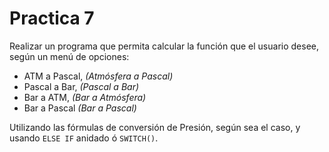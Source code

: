 # Practica 7

Realizar un programa que permita calcular la función que el usuario desee, según un menú de opciones:

* ATM a Pascal, _(Atmósfera a Pascal)_
* Pascal a Bar, _(Pascal a Bar)_
* Bar a ATM, _(Bar a Atmósfera)_
* Bar a Pascal _(Bar a Pascal)_

Utilizando las fórmulas de conversión de Presión, según sea el caso, y usando `ELSE IF` anidado ó `SWITCH()`. 